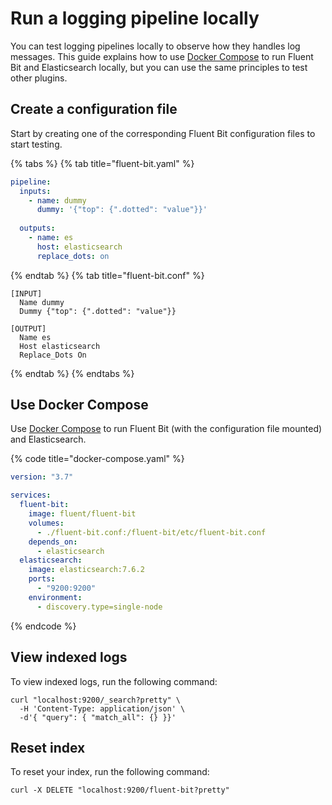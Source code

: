 # Run a logging pipeline locally

You can test logging pipelines locally to observe how they handles log messages. This guide explains how to use [Docker Compose](https://docs.docker.com/compose/) to run Fluent Bit and Elasticsearch locally, but you can use the same principles to test other plugins.

## Create a configuration file

Start by creating one of the corresponding Fluent Bit configuration files to start testing.


{% tabs %}
{% tab title="fluent-bit.yaml" %}

```yaml
pipeline:
  inputs:
    - name: dummy
      dummy: '{"top": {".dotted": "value"}}'
      
  outputs:       
    - name: es
      host: elasticsearch
      replace_dots: on
```

{% endtab %}
{% tab title="fluent-bit.conf" %}

```text
[INPUT]
  Name dummy
  Dummy {"top": {".dotted": "value"}}

[OUTPUT]
  Name es
  Host elasticsearch
  Replace_Dots On
```

{% endtab %}
{% endtabs %}

## Use Docker Compose

Use [Docker Compose](https://docs.docker.com/compose/) to run Fluent Bit (with the configuration file mounted) and Elasticsearch.

{% code title="docker-compose.yaml" %}

```yaml
version: "3.7"

services:
  fluent-bit:
    image: fluent/fluent-bit
    volumes:
      - ./fluent-bit.conf:/fluent-bit/etc/fluent-bit.conf
    depends_on:
      - elasticsearch
  elasticsearch:
    image: elasticsearch:7.6.2
    ports:
      - "9200:9200"
    environment:
      - discovery.type=single-node
```

{% endcode %}

## View indexed logs

To view indexed logs, run the following command:

```shell
curl "localhost:9200/_search?pretty" \
  -H 'Content-Type: application/json' \
  -d'{ "query": { "match_all": {} }}'
```

## Reset index

To reset your index, run the following command:

```shell
curl -X DELETE "localhost:9200/fluent-bit?pretty"
```